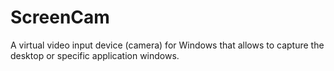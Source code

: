 # ScreenCam
A virtual video input device (camera) for Windows that allows to capture the desktop or specific application windows.
